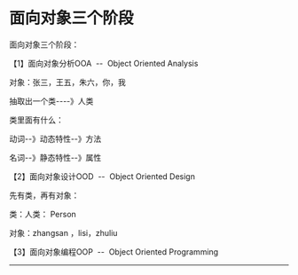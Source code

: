 ﻿
# 面向对象三个阶段

面向对象三个阶段： 

【1】面向对象分析OOA  --  Object Oriented Analysis 

对象：张三，王五，朱六，你，我 

抽取出一个类----》人类 




类里面有什么： 

动词--》动态特性--》方法 

名词--》静态特性--》属性 

【2】面向对象设计OOD  --  Object Oriented Design 

先有类，再有对象： 

类：人类： Person 

对象：zhangsan ，lisi，zhuliu 

【3】面向对象编程OOP  --  Object Oriented Programming 





































------------------------------------------------------------

